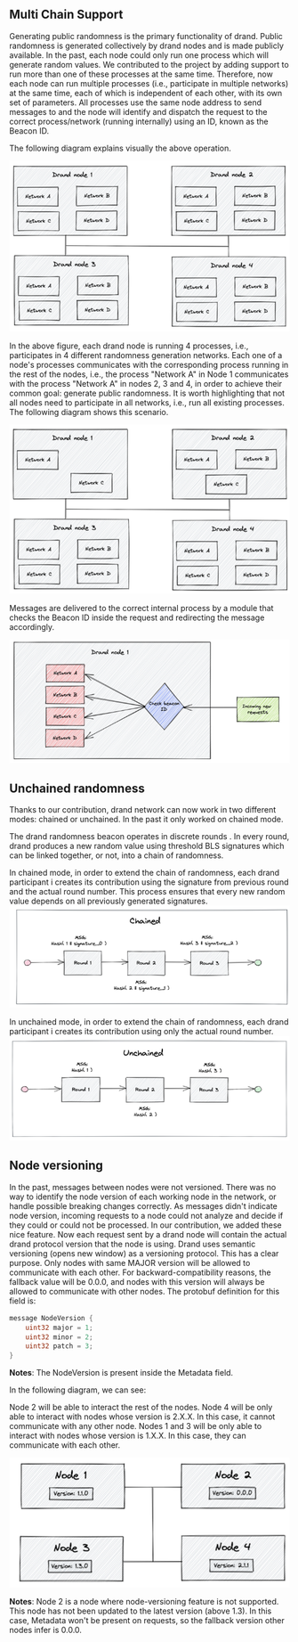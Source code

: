 
## Multi Chain Support 
Generating public randomness is the primary functionality of drand. Public randomness is generated collectively by 
drand nodes and is made publicly available. In the past, each node could only run one process which will generate random values. 
We contributed to the project by adding support to run more than one of these processes at the same time. Therefore, now each node can run 
multiple processes (i.e., participate in multiple networks) at the same time, each of which is independent of each other, 
with its own set of parameters. All processes use the same node address to send messages to and the node will 
identify and dispatch the request to the correct process/network (running internally) using an ID, known as the Beacon ID.

The following diagram explains visually the above operation.

![Multi chain network 1](../assets/multichain_1.png)

In the above figure, each drand node is running 4 processes, i.e., participates in 4 different randomness generation networks. 
Each one of a node's processes communicates with the corresponding process running in the rest of the nodes, i.e., 
the process "Network A" in Node 1 communicates with the process "Network A" in nodes 2, 3 and 4, in order to achieve their 
common goal: generate public randomness. It is worth highlighting that not all nodes need to participate in all networks, i.e., 
run all existing processes. The following diagram shows this scenario.


![Multi chain network 2](../assets/multichain_2.png)

Messages are delivered to the correct internal process by a module that checks the Beacon ID inside 
the request and redirecting the message accordingly.

![Message routing](../assets/multichain_3.png)

## Unchained randomness
Thanks to our contribution, drand network can now work in two different modes: chained or unchained. In the past it only worked on chained mode. 

The drand randomness beacon operates in discrete rounds . In every round, drand produces a new random value using
threshold BLS signatures which can be linked together, or not, into a chain of randomness.

In chained mode, in order to extend the chain of randomness, each drand participant i creates its contribution using the signature from 
previous round and the actual round number. This process ensures that every new random value
depends on all previously generated signatures.
![Chained Randomness](../assets/chained_randomness.png)


In unchained mode, in order to extend the chain of randomness, each drand participant i creates its contribution using only the actual round number.
![Unchained Randomness](../assets/unchained_randomness.png)

## Node versioning
In the past, messages between nodes were not versioned. There was no way to identify the node version of each working node in the network, or 
handle possible breaking changes correctly. As messages didn't indicate node version, incoming requests to a node could not analyze and decide if
they could or could not be processed. In our contribution, we added these nice feature. Now each request sent by a drand node will contain the 
actual drand protocol version that the node is using. Drand uses semantic versioning (opens new window) as a versioning protocol. 
This has a clear purpose. Only nodes with same MAJOR version will be allowed to communicate with each other.
For backward-compatibility reasons, the fallback value will be 0.0.0, and nodes with this version will always be allowed 
to communicate with other nodes. The protobuf definition for this field is:

```go
message NodeVersion {
    uint32 major = 1;
    uint32 minor = 2;
    uint32 patch = 3;
}
```

**Notes**: The NodeVersion is present inside the Metadata field.

In the following diagram, we can see:

Node 2 will be able to interact the rest of the nodes.
Node 4 will be only able to interact with nodes whose version is 2.X.X. In this case, it cannot communicate with any other node.
Nodes 1 and 3 will be only able to interact with nodes whose version is 1.X.X. In this case, they can communicate with each other.

![Versioned nodes network](../assets/node_versioning.png)

**Notes**: Node 2 is a node where node-versioning feature is not supported. This node has not been updated to the latest version (above 1.3). In this case, Metadata won't be present on requests, so the fallback version other nodes infer is 0.0.0.
